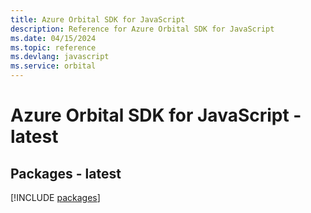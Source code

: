 ```yaml
---
title: Azure Orbital SDK for JavaScript
description: Reference for Azure Orbital SDK for JavaScript
ms.date: 04/15/2024
ms.topic: reference
ms.devlang: javascript
ms.service: orbital
---
```

# Azure Orbital SDK for JavaScript - latest
## Packages - latest
[!INCLUDE [packages](orbital-index.md)]